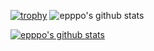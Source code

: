 
[![trophy](https://github-profile-trophy.vercel.app/?username=epppo)](https://github.com/ryo-ma/github-profile-trophy)
![epppo's github stats](https://github-readme-stats.vercel.app/api?username=epppo&show_icons=true)

[![epppo's github stats](https://github-readme-stats.vercel.app/api/top-langs/?username=epppo&show_icons=true&hide_border=true&title_color=004386&icon_color=004386&layout=compact)](https://github.com/epppo)

<!--
**epppo/epppo** is a ✨ _special_ ✨ repository because its `README.md` (this file) appears on your GitHub profile.

Here are some ideas to get you started:

- 🔭 I’m currently working on ...
- 🌱 I’m currently learning ...
- 👯 I’m looking to collaborate on ...
- 🤔 I’m looking for help with ...
- 💬 Ask me about ...
- 📫 How to reach me: ...
- 😄 Pronouns: ...
- ⚡ Fun fact: ...
-->

